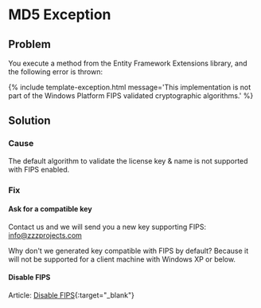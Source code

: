# MD5 Exception

## Problem

You execute a method from the Entity Framework Extensions library, and the following error is thrown:

{% include template-exception.html message='This implementation is not part of the Windows Platform FIPS validated cryptographic algorithms.' %}

## Solution

### Cause

The default algorithm to validate the license key & name is not supported with FIPS enabled.

### Fix

#### Ask for a compatible key

Contact us and we will send you a new key supporting FIPS: info@zzzprojects.com

Why don't we generated key compatible with FIPS by default? Because it will not be supported for a client machine with Windows XP or below.

#### Disable FIPS

Article: [Disable FIPS](http://docs.trendmicro.com/all/ent/sc/v3.0/en-US/cmcolh/t_fips.html){:target="_blank"}
